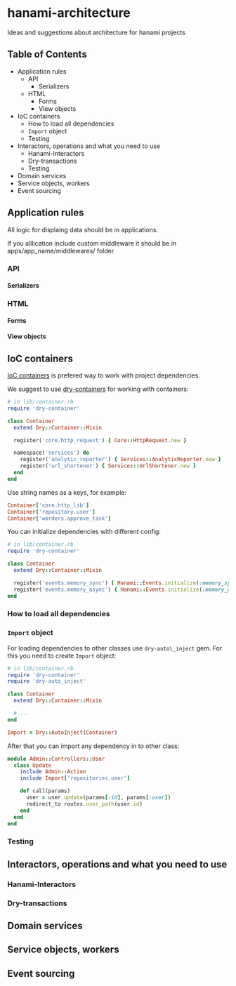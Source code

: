 # hanami-architecture

Ideas and suggestions about architecture for hanami projects

## Table of Contents

* Application rules
  * API
    * Serializers
  * HTML
    * Forms
    * View objects
* IoC containers
  * How to load all dependencies
  * `Import` object
  * Testing
* Interactors, operations and what you need to use
  * Hanami-Interactors
  * Dry-transactions
  * Testing
* Domain services
* Service objects, workers
* Event sourcing

## Application rules
All logic for displaing data should be in applications.

If you alllication include custom middleware it should be in apps/app\_name/middlewares/ folder

### API

#### Serializers

### HTML

#### Forms

#### View objects

## IoC containers
[IoC containers](https://gist.github.com/blairanderson/8072d951a480a590f0bd) is prefered way to work with project dependencies.

We suggest to use [dry-containers](http://dry-rb.org/gems/dry-container/) for working with containers:

```ruby
# in lib/container.rb
require 'dry-container'

class Container
  extend Dry::Container::Mixin

  register('core.http_request') { Core::HttpRequest.new }

  namespace('services') do
    register('analytic_reporter') { Services::AnalyticReporter.new }
    register('url_shortener') { Services::UrlShortener.new }
  end
end
```

Use string names as a keys, for example:
```ruby
Container['core.http_lib']
Container['repository.user']
Container['worders.approve_task']
```

You can initialize dependencies with different config:

```ruby
# in lib/container.rb
require 'dry-container'

class Container
  extend Dry::Container::Mixin

  register('events.memory_sync') { Hanami::Events.initialize(:memory_sync) }
  register('events.memory_async') { Hanami::Events.initialize(:memory_async) }
end
```

### How to load all dependencies

### `Import` object
For loading dependencies to other classes use `dry-auto\_inject` gem. For this you need to create `Import` object:

```ruby
# in lib/container.rb
require 'dry-container'
require 'dry-auto_inject'

class Container
  extend Dry::Container::Mixin

  # ...
end

Import = Dry::AutoInject(Container)
```

After that you can import any dependency in to other class:

```ruby
module Admin::Controllers::User
  class Update
    include Admin::Action
    include Import['repositories.user']

    def call(params)
      user = user.update(params[:id], params[:user])
      redirect_to routes.user_path(user.id)
    end
  end
end
```

### Testing

## Interactors, operations and what you need to use

### Hanami-Interactors

### Dry-transactions

## Domain services

## Service objects, workers

## Event sourcing
